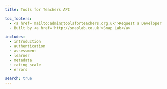 ```yaml
---
title: Tools for Teachers API

toc_footers:
  - <a href='mailto:admin@toolsforteachers.org.uk'>Request a Developer Key</a>
  - Built by <a href='http://snaplab.co.uk'>Snap Lab</a>

includes:
  - introduction
  - authentication
  - assessment
  - learner
  - metadata
  - rating_scale
  - errors

search: true
---
```


